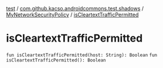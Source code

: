 [test](../../index.md) / [com.github.kacso.androidcommons.test.shadows](../index.md) / [MyNetworkSecurityPolicy](index.md) / [isCleartextTrafficPermitted](.)

# isCleartextTrafficPermitted

`fun isCleartextTrafficPermitted(host: String): Boolean`
`fun isCleartextTrafficPermitted(): Boolean`